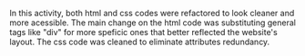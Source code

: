 In this activity, both html and css codes were refactored to look cleaner and more acessible. 
The main change on the html code was substituting general tags like "div" for more speficic ones that better reflected the website's layout. 
The css code was cleaned to eliminate attributes redundancy.  
